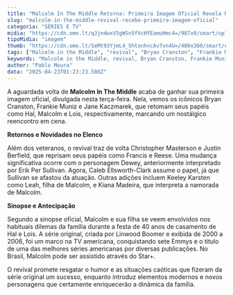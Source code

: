```yaml
---
title: "Malcolm In The Middle Retorna: Primeira Imagem Oficial Revela Novidades no Elenco!"
slug: "malcolm-in-the-middle-revival-recebe-primeira-imagem-oficial"
categoria: "SÉRIES E TV"
midia: "https://cdn.ome.lt/qJjndwxV5gWSn5fVcHfEamuHmc4=/987x0/smart/uploads/conteudo/fotos/Design_sem_nome_-_2025-04-22T220335.669.png"
tipoMidia: "imagem"
thumb: "https://cdn.ome.lt/SeMt93YjmL4_ShtxnhncAv7vn4U=/480x360/smart/extras/conteudos/Design_sem_nome_-_2025-04-22T220335.669.png"
tags: ["Malcolm in the Middle", "revival", "Bryan Cranston", "Frankie Muniz", "Jane Kaczmarek", "novos personagens", "série de comédia"]
keywords: "Malcolm in the Middle, revival, Bryan Cranston, Frankie Muniz, Jane Kaczmarek, novos personagens, série de comédia"
author: "Pablo Moura"
data: "2025-04-23T01:23:23.586Z"
---
```


A aguardada volta de **Malcolm In The Middle** acaba de ganhar sua primeira imagem oficial, divulgada nesta terça-feira. Nela, vemos os icônicos Bryan Cranston, Frankie Muniz e Jane Kaczmarek, que retomam seus papéis como Hal, Malcolm e Lois, respectivamente, marcando um nostálgico reencontro em cena.

<blockquote class="twitter-tweet"><a href="https://twitter.com/user/status/1914812178445619327"></a></blockquote>

**Retornos e Novidades no Elenco**

Além dos veteranos, o revival traz de volta Christopher Masterson e Justin Berfield, que reprisam seus papéis como Francis e Reese. Uma mudança significativa ocorre com o personagem Dewey, anteriormente interpretado por Erik Per Sullivan. Agora, Caleb Ellsworth-Clark assume o papel, já que Sullivan se afastou da atuação. Outras adições incluem Keeley Karsten como Leah, filha de Malcolm, e Kiana Madeira, que interpreta a namorada de Malcolm.

**Sinopse e Antecipação**

Segundo a sinopse oficial, Malcolm e sua filha se veem envolvidos nos habituais dilemas da família durante a festa de 40 anos de casamento de Hal e Lois. A série original, criada por Linwood Boomer e exibida de 2000 a 2006, foi um marco na TV americana, conquistando sete Emmys e o título de uma das melhores séries americanas por diversas publicações. No Brasil, Malcolm pode ser assistido através do Star+.

O revival promete resgatar o humor e as situações caóticas que fizeram da série original um sucesso, enquanto introduz elementos modernos e novos personagens que certamente enriquecerão a dinâmica da família.